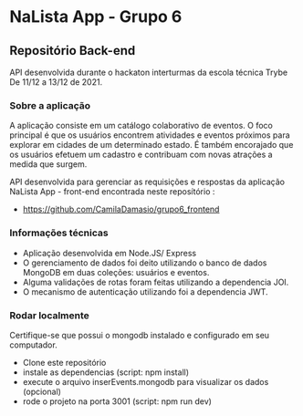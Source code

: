 # NaLista App - Grupo 6 

## Repositório Back-end

API desenvolvida durante o hackaton interturmas da escola técnica Trybe
De 11/12 a 13/12 de 2021.

### Sobre a aplicação

A aplicação consiste em um catálogo colaborativo de eventos.
O foco principal é que os usuários encontrem atividades e eventos próximos para explorar em cidades de um determinado estado.
É também encorajado que os usuários efetuem um cadastro e contribuam com novas atrações a medida que surgem.

API desenvolvida para gerenciar as requisições e respostas da aplicação NaLista App - front-end encontrada neste reposítório :
- https://github.com/CamilaDamasio/grupo6_frontend

### Informações técnicas

- Aplicação desenvolvida em Node.JS/ Express
- O gerenciamento de dados foi deito utilizando o banco de dados MongoDB em duas coleções: usuários e eventos.
- Alguma validações de rotas foram feitas utilizando a dependencia JOI.
- O mecanismo de autenticação utilizando foi a dependencia JWT.

### Rodar localmente

Certifique-se que possui o mongodb instalado e configurado em seu computador.
- Clone este repositório
- instale as dependencias (script: npm install)
- execute o arquivo inserEvents.mongodb para visualizar os dados (opcional)
- rode o projeto na porta 3001 (script: npm run dev)
